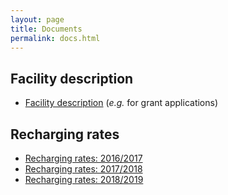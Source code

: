 ```yaml
---
layout: page
title: Documents
permalink: docs.html
---
```



## Facility description

   * [Facility description](https://goo.gl/43eOwQ) (_e.g._ for grant applications)

## Recharging rates

   * [Recharging rates: 2016/2017](https://goo.gl/jJWpon)
   * [Recharging rates: 2017/2018](https://goo.gl/QjJgzu)
   * [Recharging rates: 2018/2019](https://goo.gl/1mVfLM)



